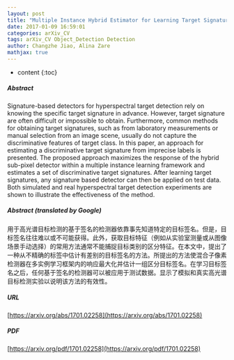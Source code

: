 ```yaml
---
layout: post
title: "Multiple Instance Hybrid Estimator for Learning Target Signatures"
date: 2017-01-09 16:59:01
categories: arXiv_CV
tags: arXiv_CV Object_Detection Detection
author: Changzhe Jiao, Alina Zare
mathjax: true
---
```


* content
{:toc}

##### Abstract
Signature-based detectors for hyperspectral target detection rely on knowing the specific target signature in advance. However, target signature are often difficult or impossible to obtain. Furthermore, common methods for obtaining target signatures, such as from laboratory measurements or manual selection from an image scene, usually do not capture the discriminative features of target class. In this paper, an approach for estimating a discriminative target signature from imprecise labels is presented. The proposed approach maximizes the response of the hybrid sub-pixel detector within a multiple instance learning framework and estimates a set of discriminative target signatures. After learning target signatures, any signature based detector can then be applied on test data. Both simulated and real hyperspectral target detection experiments are shown to illustrate the effectiveness of the method.

##### Abstract (translated by Google)
用于高光谱目标检测的基于签名的检测器依靠事先知道特定的目标签名。但是，目标签名往往难以或不可能获得。此外，获取目标特征（例如从实验室测量或从图像场景手动选择）的常用方法通常不能捕捉目标类别的区分特征。在本文中，提出了一种从不精确的标签中估计有差别的目标签名的方法。所提出的方法使混合子像素检测器在多实例学习框架内的响应最大化并估计一组区分目标签名。在学习目标签名之后，任何基于签名的检测器可以被应用于测试数据。显示了模拟和真实高光谱目标检测实验以说明该方法的有效性。

##### URL
[https://arxiv.org/abs/1701.02258](https://arxiv.org/abs/1701.02258)

##### PDF
[https://arxiv.org/pdf/1701.02258](https://arxiv.org/pdf/1701.02258)

